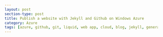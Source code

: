 ```yaml
---
layout: post
section-type: post
title: Publish a website with Jekyll and Github on Windows Azure
category: Azure
tags: [azure, github, git, liquid, web app, cloud, blog, jekyll, generator, oos, ruby, english]
---
```

